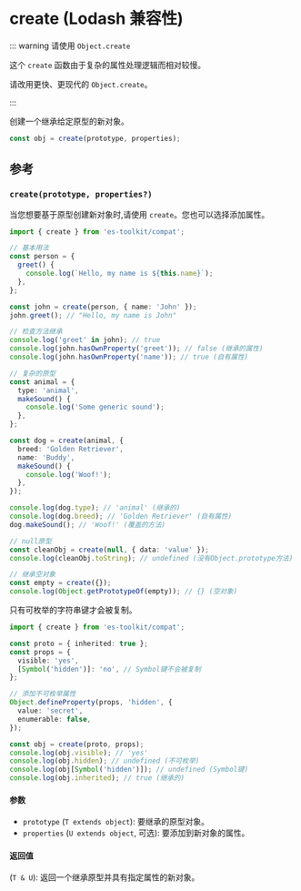 # create (Lodash 兼容性)

::: warning 请使用 `Object.create`

这个 `create` 函数由于复杂的属性处理逻辑而相对较慢。

请改用更快、更现代的 `Object.create`。

:::

创建一个继承给定原型的新对象。

```typescript
const obj = create(prototype, properties);
```

## 参考

### `create(prototype, properties?)`

当您想要基于原型创建新对象时,请使用 `create`。您也可以选择添加属性。

```typescript
import { create } from 'es-toolkit/compat';

// 基本用法
const person = {
  greet() {
    console.log(`Hello, my name is ${this.name}`);
  },
};

const john = create(person, { name: 'John' });
john.greet(); // "Hello, my name is John"

// 检查方法继承
console.log('greet' in john); // true
console.log(john.hasOwnProperty('greet')); // false (继承的属性)
console.log(john.hasOwnProperty('name')); // true (自有属性)

// 复杂的原型
const animal = {
  type: 'animal',
  makeSound() {
    console.log('Some generic sound');
  },
};

const dog = create(animal, {
  breed: 'Golden Retriever',
  name: 'Buddy',
  makeSound() {
    console.log('Woof!');
  },
});

console.log(dog.type); // 'animal' (继承的)
console.log(dog.breed); // 'Golden Retriever' (自有属性)
dog.makeSound(); // 'Woof!' (覆盖的方法)

// null原型
const cleanObj = create(null, { data: 'value' });
console.log(cleanObj.toString); // undefined (没有Object.prototype方法)

// 继承空对象
const empty = create({});
console.log(Object.getPrototypeOf(empty)); // {} (空对象)
```

只有可枚举的字符串键才会被复制。

```typescript
import { create } from 'es-toolkit/compat';

const proto = { inherited: true };
const props = {
  visible: 'yes',
  [Symbol('hidden')]: 'no', // Symbol键不会被复制
};

// 添加不可枚举属性
Object.defineProperty(props, 'hidden', {
  value: 'secret',
  enumerable: false,
});

const obj = create(proto, props);
console.log(obj.visible); // 'yes'
console.log(obj.hidden); // undefined (不可枚举)
console.log(obj[Symbol('hidden')]); // undefined (Symbol键)
console.log(obj.inherited); // true (继承的)
```

#### 参数

- `prototype` (`T extends object`): 要继承的原型对象。
- `properties` (`U extends object`, 可选): 要添加到新对象的属性。

#### 返回值

(`T & U`): 返回一个继承原型并具有指定属性的新对象。
